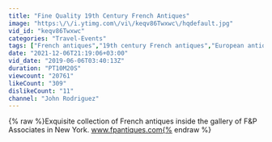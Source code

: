 ```yaml
---
title: "Fine Quality 19th Century French Antiques"
image: "https:\/\/i.ytimg.com\/vi\/keqv86Twxwc\/hqdefault.jpg"
vid_id: "keqv86Twxwc"
categories: "Travel-Events"
tags: ["French antiques","19th century French antiques","European antiques"]
date: "2021-12-06T21:19:06+03:00"
vid_date: "2019-06-06T03:40:13Z"
duration: "PT10M20S"
viewcount: "20761"
likeCount: "309"
dislikeCount: "11"
channel: "John Rodriguez"
---
```

{% raw %}Exquisite collection of French antiques inside the gallery of F&amp;P Associates  in New York. www.fpantiques.com{% endraw %}
